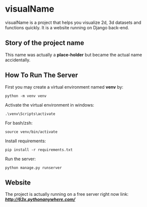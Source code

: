 # visualName
visualName is a project that helps you visualize 2d, 3d datasets and functions quickly. It is a website running on Django back-end.
## Story of the project name 
This name was actually a **place-holder** but became the actual name accidentally.
## How To Run The Server
First you may create a virtual environment named **venv** by:
```
python -m venv venv
```
Activate the virtual environment in windows:
```
.\venv\Scripts\activate
```
For bash/zsh:
```
source venv/bin/activate
```

Install requirements:
```
pip install -r requirements.txt
```

Run the server:
```
python manage.py runserver
```
## Website
The project is actually running on a free server right now link:
 **_http://63x.pythonanywhere.com/_**
